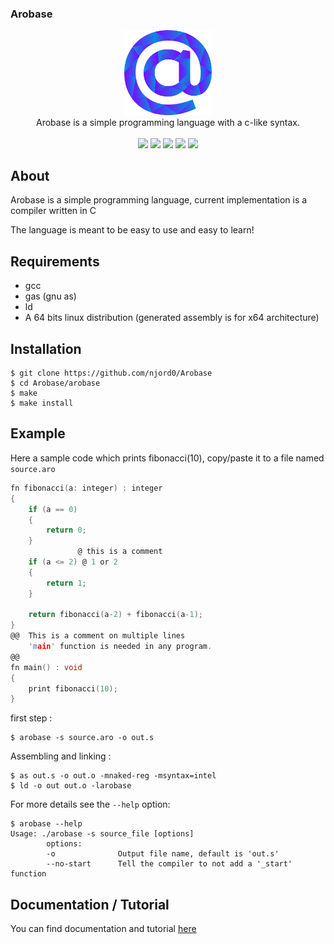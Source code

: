 ### Arobase

<div align="center">
    <img width="140px" src="others/logo.png"/><br/>
    Arobase is a simple programming language with a c-like syntax.<br/><br/>
</div>

<div align="center">
    <a href="https://github.com/Njord0/Arobase/tree/main/arobase">
        <img src="https://img.shields.io/tokei/lines/github/njord0/Arobase?color=green&label=lines%20of%20code"/></a>
    <a href="https://github.com/Njord0/Arobase/tree/main/arobase">
        <img src="https://img.shields.io/github/last-commit/njord0/Arobase"/></a>
    <img src="https://img.shields.io/github/stars/njord0/Arobase.svg"/>
    <img src="https://img.shields.io/lgtm/grade/cpp/g/Njord0/Arobase.svg?logo=lgtm&logoWidth=18"/>
    <img src="https://img.shields.io/lgtm/alerts/g/Njord0/Arobase.svg?logo=lgtm&logoWidth=18"/>

</div>

## About
Arobase is a simple programming language, current implementation is a compiler written in C

The language is meant to be easy to use and easy to learn! 

## Requirements
* gcc
* gas (gnu as)
* ld
* A 64 bits linux distribution (generated assembly is for x64 architecture)

## Installation
```
$ git clone https://github.com/njord0/Arobase
$ cd Arobase/arobase
$ make
$ make install
```

## Example
Here a sample code which prints fibonacci(10), copy/paste it to a file named `source.aro`
```c
fn fibonacci(a: integer) : integer
{
    if (a == 0)
    {
        return 0;
    }
               @ this is a comment
    if (a <= 2) @ 1 or 2
    {
        return 1;
    }

    return fibonacci(a-2) + fibonacci(a-1);
}
@@  This is a comment on multiple lines
    'main' function is needed in any program.
@@
fn main() : void
{
    print fibonacci(10);
}
```

first step :
```
$ arobase -s source.aro -o out.s
```
Assembling and linking : 
```
$ as out.s -o out.o -mnaked-reg -msyntax=intel
$ ld -o out out.o -larobase 
```

For more details see the `--help` option: 
```
$ arobase --help
Usage: ./arobase -s source_file [options]
        options:
        -o              Output file name, default is 'out.s'
        --no-start      Tell the compiler to not add a '_start' function
```

## Documentation / Tutorial

You can find documentation and tutorial [here](docs/README.md)
